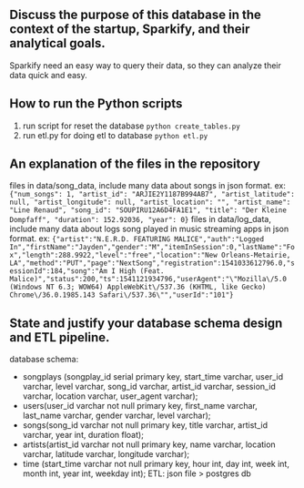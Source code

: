 ## Discuss the purpose of this database in the context of the startup, Sparkify, and their analytical goals.
Sparkify need an easy way to query their data, so they can analyze their data quick and easy.
## How to run the Python scripts
1. run script for reset the database 
`python create_tables.py`
2. run etl.py for doing etl to database
`python etl.py`
## An explanation of the files in the repository
files in data/song_data, include many data about songs in json format. ex:
`{"num_songs": 1, "artist_id": "ARJIE2Y1187B994AB7", "artist_latitude": null, "artist_longitude": null, "artist_location": "", "artist_name": "Line Renaud", "song_id": "SOUPIRU12A6D4FA1E1", "title": "Der Kleine Dompfaff", "duration": 152.92036, "year": 0}`
files in data/log_data, include many data about logs song played in music streaming apps in json format. ex:
`{"artist":"N.E.R.D. FEATURING MALICE","auth":"Logged In","firstName":"Jayden","gender":"M","itemInSession":0,"lastName":"Fox","length":288.9922,"level":"free","location":"New Orleans-Metairie, LA","method":"PUT","page":"NextSong","registration":1541033612796.0,"sessionId":184,"song":"Am I High (Feat. Malice)","status":200,"ts":1541121934796,"userAgent":"\"Mozilla\/5.0 (Windows NT 6.3; WOW64) AppleWebKit\/537.36 (KHTML, like Gecko) Chrome\/36.0.1985.143 Safari\/537.36\"","userId":"101"}`
## State and justify your database schema design and ETL pipeline.
database schema: 
- songplays (songplay_id serial primary key, start_time varchar, user_id varchar, level varchar, song_id varchar, artist_id varchar, session_id varchar, location varchar, user_agent varchar);
- users(user_id varchar not null primary key, first_name varchar, last_name varchar, gender varchar, level varchar);
- songs(song_id varchar not null primary key, title varchar, artist_id varchar, year int, duration float);
- artists(artist_id varchar not null primary key, name varchar, location varchar, latitude varchar, longitude varchar);
- time (start_time varchar not null primary key, hour int, day int, week int, month int, year int, weekday int);
ETL:
json file > postgres db